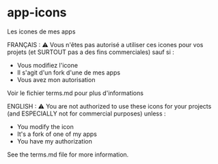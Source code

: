 # app-icons
Les icones de mes apps 


FRANÇAIS : ⚠ Vous n'êtes pas autorisé a utiliser ces icones pour vos projets (et SURTOUT pas a des fins commerciales) sauf si :
- Vous modifiez l'icone
- Il s'agit d'un fork d'une de mes apps
- Vous avez mon autorisation

Voir le fichier terms.md pour plus d'informations

ENGLISH : ⚠ You are not authorized to use these icons for your projects (and ESPECIALLY not for commercial purposes) unless :
- You modify the icon
- It's a fork of one of my apps
- You have my authorization

See the terms.md file for more information.
